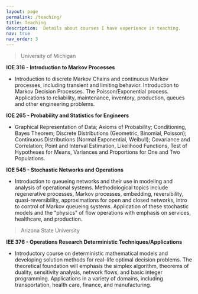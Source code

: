 ```yaml
---
layout: page
permalink: /teaching/
title: Teaching
description:  Details about courses I have experience in teaching.
nav: true
nav_order: 3
---
```


> University of Michigan

**IOE 316 -  Introduction to Markov Processes**

* Introduction to discrete Markov Chains and continuous Markov processes, including transient and limiting behavior. Introduction to Markov Decision Processes. The Poisson/Exponential process. Applications to reliability, maintenance, inventory, production, queues and other engineering problems.


**IOE 265 - Probability and Statistics for Engineers**

* Graphical Representation of Data; Axioms of Probability; Conditioning, Bayes Theorem; Discrete Distributions (Geometric, Binomial, Poisson); Continuous Distributions (Normal Exponential, Weibull); Covariance and Correlation; Point and Interval Estimation, Likelihood Functions, Test of Hypotheses for Means, Variances and Proportions for One and Two Populations.

**IOE 545 - Stochastic Networks and Operations**

* Introduction to queueing networks and their use in modeling and analysis of operational systems. Methodological topics include regenerative processes, Markov processes, embedding, reversibility, quasi-reversibility, approximations for open and closed networks, intro to control of Markov queueing systems. Application of these stochastic models and the “physics” of flow operations with emphasis on services, healthcare, and production.

> Arizona State University

**IEE 376 - Operations Research Deterministic Techniques/Applications**

* Introductory course on deterministic mathematical models and developing solution methods for real–life optimal decision problems. The theoretical foundation will emphasis the simplex algorithm, theorems of duality, sensitivity analysis, network flows, and basic integer programming. Applications in a variety of domains, including transportation, health care, finance, and manufacturing.
